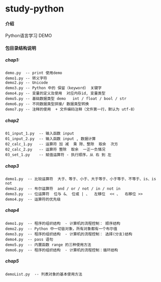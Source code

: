 # study-python

#### 介绍
Python语言学习 DEMO

#### 包目录结构说明
##### chap1: 
    demo.py  -- print 使用demo
    demo1.py -- 转义字符
    demo2.py -- Unicode
    demo3.py -- Python 中的 保留（keyword） 关键字
    demo4.py -- 变量的定义及使用  对应内存id, 变量类型
    demo5.py -- 基础数据类型 demo   int / float / bool / str
    demo6.py -- 不同数据类型拼接/ 数据类型转换
    demo7.py -- 注释的使用  + 文件编码注释（文件第一行，默认为 utf-8）

##### chap2
    01_input_1.py  -- 输入函数 input
    01_input_2.py  -- 输入函数 input , 数据计算
    02_calc_1.py   -- 运算符 加 减  乘 除、整除  取余  次方
    02_calc_2.py   -- 运算符 整除  取余  一正一负情况
    03_set_1.py    -- 赋值运算符 - 执行顺序，从 右 到 左

##### chap3
    demo1.py  -- 比较运算符  大于、等于、小于、大于等于、小于等于、不等于、is、is not
    demo2.py  -- 布尔运算符  and / or / not / in / not in
    demo3.py  -- 位运算符  位与 &、 位或 | 、  左移位  << 、  右移位 >>
    demo4.py  -- 运算符的优先级

##### chap4
    demo1.py  -- 程序的组织结构  - 计算机的流程控制： 顺序结构
    demo2.py  -- Python 中一切皆对象，所有对象都有一个布尔值
    demo3.py  -- 程序的组织结构  - 计算机的流程控制： 选择(分支)结构
    demo4.py  -- pass 语句
    demo5.py  -- 内置函数 range 的三种使用方法
    demo6.py  -- 程序的组织结构  - 计算机的流程控制：循环结构

##### chap5
    demoList.py  -- 列表对象的基本使用方法

